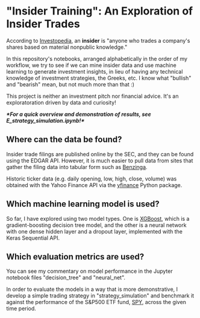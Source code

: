# "Insider Training": An Exploration of Insider Trades
According to [Investopedia](https://www.investopedia.com/terms/i/insider.asp), an **insider** is "anyone who trades a company's shares based on material nonpublic knowledge."

In this repository's notebooks, arranged alphabetically in the order of my workflow, we try to see if we can mine insider data and use machine learning to generate investment insights, in lieu of having any technical knowledge of investment strategies, the Greeks, etc. I know what "bullish" and "bearish" mean, but not much more than that :)

This project is neither an investment pitch nor financial advice. It's an exploratoration driven by data and curiosity!

***\*For a quick overview and demonstration of results, see E_strategy_simulation.ipynb!\****

## Where can the data be found?
Insider trade filings are published online by the SEC, and they can be found using the EDGAR API. However, it is much easier to pull data from sites that gather the filing data into tabular form such as [Benzinga](https://www.benzinga.com/).

Historic ticker data (e.g. daily opening, low, high, close, volume) was obtained with the Yahoo Finance API via the [yfinance](https://pypi.org/project/yfinance/) Python package.

## Which machine learning model is used?
So far, I have explored using two model types. One is [XGBoost](https://xgboost.readthedocs.io/en/stable/index.html), which is a gradient-boosting decision tree model, and the other is a neural network with one dense hidden layer and a dropout layer, implemented with the Keras Sequential API.

## Which evaluation metrics are used?
You can see my commentary on model performance in the Jupyter notebook files "decision_tree" and "neural_net". 

In order to evaluate the models in a way that is more demonstrative, I develop a simple trading strategy in "strategy_simulation" and benchmark it against the performance of the S&P500 ETF fund, [SPY](https://www.google.com/finance/quote/SPY:NYSEARCA), across the given time period.
